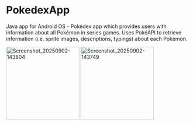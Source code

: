 # PokedexApp
Java app for Android OS - Pokédex app which provides users with information about all Pokémon in series games. Uses PokéAPI to retrieve information (i.e. sprite images, descriptions, typings) about each Pokémon.

<img width="200" alt="Screenshot_20250902-143804" src="https://github.com/user-attachments/assets/5a518936-ff29-4c6b-87d1-ed6cbf8c3194" />
<img width="200" alt="Screenshot_20250902-143749" src="https://github.com/user-attachments/assets/f58a0c43-ee99-4f7e-b0ed-41c7027e53a6" />
